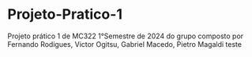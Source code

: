 # Projeto-Pratico-1
Projeto prático 1 de MC322 1°Semestre de 2024 do grupo composto por Fernando Rodigues, Victor Ogitsu, Gabriel Macedo, Pietro Magaldi
teste